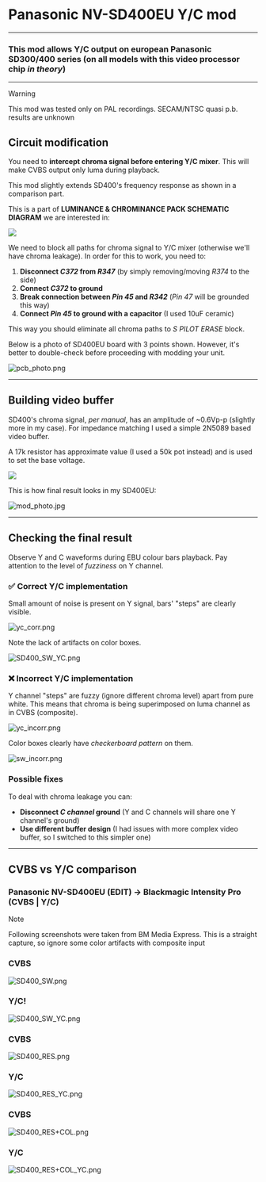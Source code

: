 # Panasonic NV-SD400EU Y/C mod

<hr>

### This mod allows Y/C output on european Panasonic SD300/400 series (on all models with this video processor chip _in theory_)

<hr>

> [!WARNING]  
> This mod was tested only on PAL recordings. SECAM/NTSC quasi p.b. results are unknown


## Circuit modification

You need to **intercept chroma signal before entering Y/C mixer**. This will make CVBS output only luma during playback.

This mod slightly extends SD400's frequency response as shown in a comparison part.

This is a part of **LUMINANCE & CHROMINANCE PACK SCHEMATIC DIAGRAM** we are interested in:

![](sd400_sch.png)

We need to block all paths for chroma signal to Y/C mixer (otherwise we'll have chroma leakage). In order for this to work, you need to:
1. **Disconnect _C372_ from _R347_** (by simply removing/moving _R374_ to the side)
2. **Connect _C372_ to ground**
3. **Break connection between _Pin 45_ and _R342_** (_Pin 47_ will be grounded this way)
4. **Connect _Pin 45_ to ground with a capacitor** (I used 10uF ceramic)

This way you should eliminate all chroma paths to _S PILOT ERASE_ block.

Below is a photo of SD400EU board with 3 points shown. However, it's better to double-check before proceeding with modding your unit.

![pcb_photo.png](pcb_photo.jpg)

<hr>

## Building video buffer

SD400's chroma signal, _per manual_, has an amplitude of ~0.6Vp-p (slightly more in my case). For impedance matching I used a simple 2N5089 based video buffer. 

A 17k resistor has approximate value (I used a 50k pot instead) and is used to set the base voltage.

![](buff_sch.png)

This is how final result looks in my SD400EU:

![mod_photo.jpg](mod_photo.jpg)

<hr>

## Checking the final result

Observe Y and C waveforms during EBU colour bars playback. Pay attention to the level of _fuzziness_ on Y channel.

### ✅ Correct Y/C implementation

Small amount of noise is present on Y signal, bars' "steps" are clearly visible.

![yc_corr.png](yc_corr.png)

Note the lack of artifacts on color boxes.

![SD400_SW_YC.png](SD400_SW_YC.png)

### ❌ Incorrect Y/C implementation

Y channel "steps" are fuzzy (ignore different chroma level) apart from pure white. This means that chroma is being superimposed on luma channel as in CVBS (composite).

![yc_incorr.png](yc_incorr.png)

Color boxes clearly have _checkerboard pattern_ on them.

![sw_incorr.png](sw_incorr.png)

### Possible fixes

To deal with chroma leakage you can:
* **Disconnect _C channel_ ground** (Y and C channels will share one Y channel's ground)
* **Use different buffer design** (I had issues with more complex video buffer, so I switched to this simpler one)

<hr>

## CVBS vs Y/C comparison

### Panasonic NV-SD400EU (EDIT) -> Blackmagic Intensity Pro (CVBS | Y/C)

> [!NOTE]
> Following screenshots were taken from BM Media Express. This is a straight capture, so ignore some color artifacts with composite input

### CVBS

![SD400_SW.png](..%2Fpicture_quality%2FSD400_SW.png)

### Y/C!

![SD400_SW_YC.png](SD400_SW_YC.png)

### CVBS

![SD400_RES.png](..%2Fpicture_quality%2FSD400_RES.png)

### Y/C

![SD400_RES_YC.png](SD400_RES_YC.png)

### CVBS

![SD400_RES+COL.png](..%2Fpicture_quality%2FSD400_RES%2BCOL.png)

### Y/C

![SD400_RES+COL_YC.png](SD400_RES%2BCOL_YC.png)